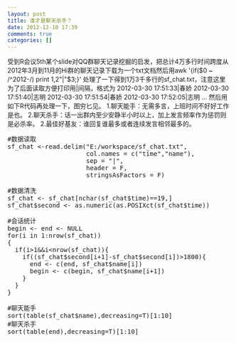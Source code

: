 ```yaml
---
layout: post
title: 谁才是聊天杀手？
date: 2012-12-10 17:39
comments: true
categories: []
---
```

受到R会议5th某个slide对QQ群聊天记录挖掘的启发，把总计4万多行时间跨度从2012年3月到11月的Hi群的聊天记录下载为一个txt文档然后用awk '{if($0 ~ /^2012-/) print $1,$2"|"$3;}' 处理了一下得到1万3千多行的sf_chat.txt，注意这里为了后面读取方便打印用|间隔，格式为
2012-03-30 17:51:33|春娇
2012-03-30 17:51:40|志明
2012-03-30 17:51:54|春娇
2012-03-30 17:52:05|志明
…
然后用如下R代码再处理一下，图穷匕见。
1.聊天能手：无需多言，上班时间不好好工作是也。
2.聊天杀手：话一出群内至少安静半小时以上，加上发言频率作为惩罚则是必杀率。
2.最佳好基友：谁回复谁最多或者连续发言相邻最多的。

<pre class="brush: actionscript3; gutter: true">#数据读取
sf_chat &lt;-read.delim(&quot;E:/workspace/sf_chat.txt&quot;,
                     col.names = c(&quot;time&quot;,&quot;name&quot;),
                     sep = &quot;|&quot;,
                     header = F,
                     stringsAsFactors = F)

#数据清洗
sf_chat &lt;- sf_chat[nchar(sf_chat$time)==19,]
sf_chat$second &lt;- as.numeric(as.POSIXct(sf_chat$time))

#会话统计
begin &lt;- end &lt;- NULL
for(i in 1:nrow(sf_chat))
{
  if(i&gt;1&amp;&amp;i&lt;nrow(sf_chat)){
    if((sf_chat$second[i+1]-sf_chat$second[i])&gt;1800){
      end &lt;- c(end, sf_chat$name[i])
      begin &lt;- c(begin, sf_chat$name[i+1])
    }
  }
}

#聊天能手
sort(table(sf_chat$name),decreasing=T)[1:10]
#聊天杀手
sort(table(end),decreasing=T)[1:10]</pre>
